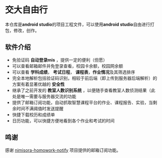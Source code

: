 # 交大自由行
本仓库是**android studio**的项目工程文件，可以使用**android studio**自由进行打包，修改，创作。
## 软件介绍
- 免验证码 **自动登录mis** ，提供一定的便利（但愿）
- 可以查看邮箱邮件并免登录查看，校园卡余额，校园网余额
- 可以查看 **学科成绩**， **考试日程**， **课程表**，**作业情况**及其筛选排序
- 完全本地解析包括验证码识别，相较于前后端（即上传到服务器后端解析）的方案有着显著优越的 **安全性**
- 继承了之前开发的 **教室人数识别系统** ，以便随手查看教室人数侦测结果（此处是唯一需要与服务器交流的功能
- 提供了邮箱订阅功能，自动抓取智慧课程平台的作业、课程报告、实验，当剩余时间不满阈值时发送提醒
- 快捷下载校历和成绩单
- 日历功能，可以快捷方便地看到各个作业和考试的时间

## 鸣谢

感谢 [nimisora-homowork-notify](https://github.com/10086mea/nimisora-homowork-notify) 项目提供的邮箱订阅功能。
